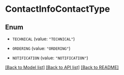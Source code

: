 # ContactInfoContactType

## Enum


* `TECHNICAL` (value: `"TECHNICAL"`)

* `ORDERING` (value: `"ORDERING"`)

* `NOTIFICATION` (value: `"NOTIFICATION"`)


[[Back to Model list]](../README.md#documentation-for-models) [[Back to API list]](../README.md#documentation-for-api-endpoints) [[Back to README]](../README.md)


